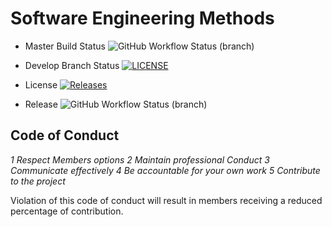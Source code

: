 # Software Engineering Methods

* Master Build Status ![GitHub Workflow Status (branch)](https://img.shields.io/github/actions/workflow/status/40399974/sem/main.yml?branch=master) 

* Develop Branch Status [![LICENSE](https://img.shields.io/github/license/40399974/sem.svg?style=flat-square)](https://github.com/40399974/sem/blob/main/LICENSE) 

* License [![Releases](https://img.shields.io/github/release/40399974/sem/all.svg?style=flat-square)](https://github.com/40399974/sem/releases)

* Release ![GitHub Workflow Status (branch)](https://img.shields.io/github/actions/workflow/status/40399974/sem/main.yml?branch=developer)

## Code of Conduct
_1 Respect Members options_
_2 Maintain professional Conduct_
_3 Communicate effectively_
_4 Be accountable for your own work_
_5 Contribute to the project_

Violation of this code of conduct will result in members receiving a reduced percentage of contribution. 